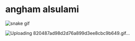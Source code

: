 # angham alsulami
![snake gif](https://github.com/angham999/blob/output/github-contribution-grid-snake.gif)

![Uploading 820487ad98d2d76a899d3ee8cbc9b649.gif…]()

